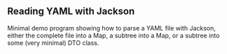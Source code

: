 ## Reading YAML with Jackson

Minimal demo program showing how to parse a YAML file with Jackson,
either the complete file into a Map, a subtree into a Map, or a subtree
into some (very minimal) DTO class. 